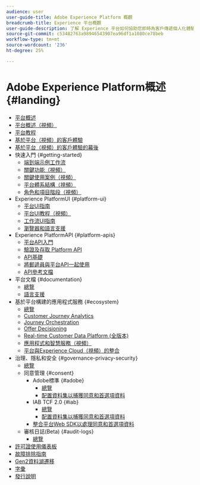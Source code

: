 ```yaml
---
audience: user
user-guide-title: Adobe Experience Platform 概觀
breadcrumb-title: Experience 平台概觀
user-guide-description: 了解 Experience 平台如何協助您即時為客戶傳遞個人化體驗。
source-git-commit: c53482763a98946543907ea96df1a1080ce78beb
workflow-type: tm+mt
source-wordcount: '236'
ht-degree: 25%

---
```



# Adobe Experience Platform概述 {#landing}

* [平台概述](home.md)
* [平台概述（視頻）](video/platform-overview.md)
* [平台教程](https://experienceleague.adobe.com/docs/platform-learn/tutorials/overview.html)
* [基於平台（視頻）的客戶體驗](video/customer-experience.md)
* [基於平台（視頻）的客戶體驗的幕後](video/customer-experience-bts.md)
* 快速入門 {#getting-started}
   * [端到端示例工作流](end-to-end-tutorial.md)
   * [關鍵功能（視頻）](video/key-capabilities.md)
   * [關鍵使用案例（視頻）](video/platform-use-cases.md)
   * [平台體系結構（視頻）](video/platform-architecture.md)
   * [角色和項目階段（視頻）](video/roles-project-phases.md)
* Experience PlatformUI {#platform-ui}
   * [平台UI指南](ui-guide.md)
   * [平台UI教程（視頻）](video/platform-ui.md)
   * [工作流UI指南](workflows.md)
   * [瀏覽器和語言支援](browser-language-support.md)
* Experience PlatformAPI {#platform-apis}
   * [平台API入門](api-guide.md)
   * [驗證及存取 Platform API](api-authentication.md)
   * [API基礎](api-fundamentals.md)
   * [將郵遞員與平台API一起使用](postman.md)
   * [API參考文檔](https://www.adobe.com/go/platform-api-reference-en)
* 平台文檔 {#documentation}
   * [總覽](documentation/overview.md)
   * [語言支援](documentation/language-support.md)
* 基於平台構建的應用程式服務 {#ecosystem}
   * [總覽](application-services.md)
   * [Customer Journey Analytics](https://experienceleague.adobe.com/docs/customer-journey-analytics.html)
   * [Journey Orchestration](https://experienceleague.adobe.com/docs/journey-orchestration.html)
   * [Offer Decisioning](https://experienceleague.adobe.com/docs/offer-decisioning.html)
   * [Real-time Customer Data Platform (全版本)](https://experienceleague.adobe.com/docs/real-time-customer-data-platform.html)
   * [應用程式和智慧服務（視頻）](video/application-intelligent-services.md)
   * [平台與Experience Cloud（視頻）的整合](video/experience-cloud-integrations.md)
* 治理、隱私和安全 {#governance-privacy-security}
   * [總覽](./governance-privacy-security/overview.md)
   * 同意管理 {#consent}
      * Adobe標準 {#adobe}
         * [總覽](./governance-privacy-security/consent/adobe/overview.md)
         * [配置資料集以捕獲同意和首選項資料](./governance-privacy-security/consent/adobe/dataset.md)
      * IAB TCF 2.0 {#iab}
         * [總覽](./governance-privacy-security/consent/iab/overview.md)
         * [配置資料集以捕獲同意和首選項資料](./governance-privacy-security/consent/iab/dataset.md)
      * [整合平台Web SDK以處理同意和首選項資料](./governance-privacy-security/consent/sdk.md)
   * 審核日誌(Beta) {#audit-logs}
      * [總覽](./governance-privacy-security/audit-logs/overview.md)
* [許可證使用儀表板](license-usage-dashboard.md)
* [故障排除指南](troubleshooting.md)
* [Gen2資料湖遷移](adls2-gen2-migration.md)
* [字彙](glossary.md)
* [發行說明](https://www.adobe.com/go/platform-release-notes-en)
